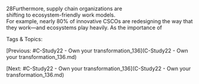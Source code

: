28Furthermore, supply chain organizations are  
shifting to ecosystem-friendly work models.  
For example, nearly 80% of innovative CSCOs 
are redesigning the way that they work—and 
ecosystems play heavily. As the importance of 

   Tags & Topics:
   

[Previous: #C-Study22 - Own your transformation_136](C-Study22 - Own your transformation_136.md)

[Next: #C-Study22 - Own your transformation_136](C-Study22 - Own your transformation_136.md)